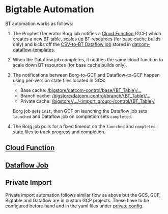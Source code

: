# Bigtable Automation

BT automation works as follows:

1. The Prophet Generator Borg job notifies a
   [Cloud Function](https://pantheon.corp.google.com/functions/details/us-central1/prophet-cache-trigger?project=datcom-store&tab=general)
   (GCF)
   which creates a new BT table, scales up BT resources (for base cache builds
   only) and kicks off the
   [CSV-to-BT Dataflow job](https://pantheon.corp.google.com/dataflow/jobs?organizationId=433637338589&project=datcom-store)
   stored in
   [datcom-dataflow-templates](https://pantheon.corp.google.com/storage/browser/_details/datcom-templates/templates/csv_to_bt).

2. When the Dataflow job completes, it notifies the same cloud function to
   scale down BT resources (for base cache builds only).

3. The notifications between Borg-to-GCF and Dataflow-to-GCF happen using
   per-version state files located in GCS:

   - Base cache:
     [/bigstore/datcom-control/base/{BT_Table}/...](https://pantheon.corp.google.com/storage/browser/datcom-control/base)
   - Branch cache:
     [/bigstore/datcom-control/branch/{BT_Table}/...](https://pantheon.corp.google.com/storage/browser/datcom-control/branch)
   - Private cache:
     [/bigstore/<private-bucket>/.../<import_group>/control/{BT_Table}/](https://pantheon.corp.google.com/storage/browser/datcom-control/branch)

   Borg job sets `init`, then GCF on launching the Dataflow job sets `launched`
   and Dataflow job on completion sets `completed`.

4. The Borg job polls for a fixed timeout on the `launched` and `completed`
   state files to track progress and completion.

## [Cloud Function](gcf/README.md)

## [Dataflow Job](java/dataflow/README.md)

## Private Import

Private import automation follows similar flow as above but the GCS, GCF,
Bigtable and Dataflow are in custom GCP projects. These have to be configured
before hand and in the yaml files under [private config](gcf/private/).
